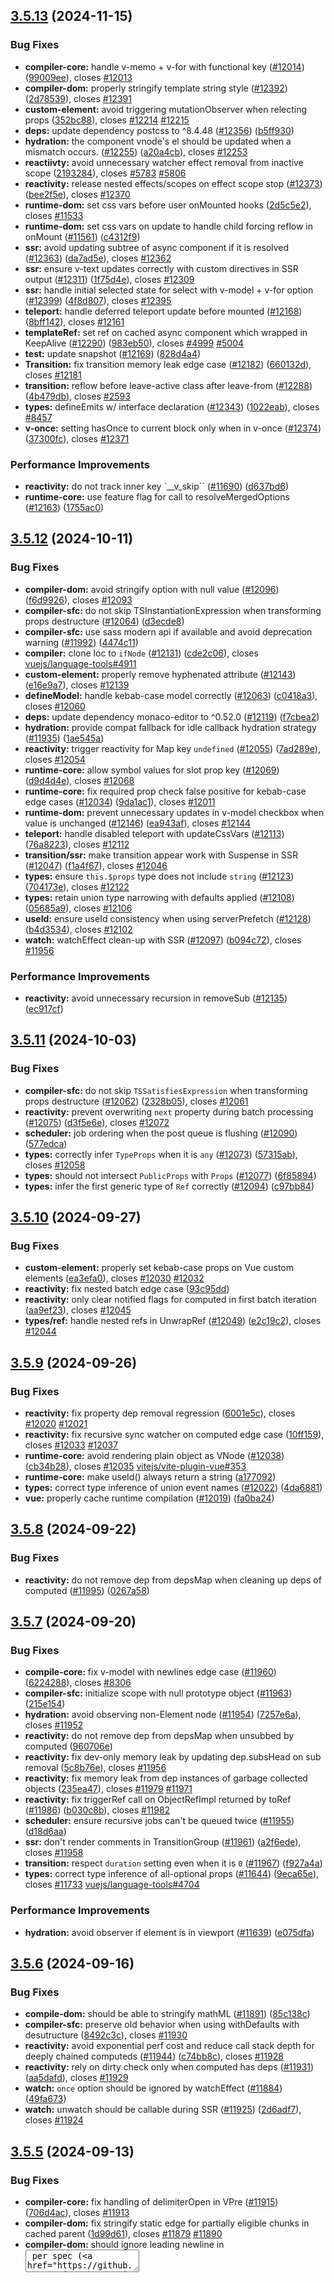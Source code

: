## [3.5.13](https://github.com/vuejs/core/compare/v3.5.12...v3.5.13) (2024-11-15)


### Bug Fixes

* **compiler-core:** handle v-memo + v-for with functional key ([#12014](https://github.com/vuejs/core/issues/12014)) ([99009ee](https://github.com/vuejs/core/commit/99009eee0efc238392daba93792d478525b21afa)), closes [#12013](https://github.com/vuejs/core/issues/12013)
* **compiler-dom:** properly stringify template string style ([#12392](https://github.com/vuejs/core/issues/12392)) ([2d78539](https://github.com/vuejs/core/commit/2d78539da35322aea5f821b3cf9b02d006abac72)), closes [#12391](https://github.com/vuejs/core/issues/12391)
* **custom-element:** avoid triggering mutationObserver when relecting props ([352bc88](https://github.com/vuejs/core/commit/352bc88c1bd2fda09c61ab17ea1a5967ffcd7bc0)), closes [#12214](https://github.com/vuejs/core/issues/12214) [#12215](https://github.com/vuejs/core/issues/12215)
* **deps:** update dependency postcss to ^8.4.48 ([#12356](https://github.com/vuejs/core/issues/12356)) ([b5ff930](https://github.com/vuejs/core/commit/b5ff930089985a58c3553977ef999cec2a6708a4))
* **hydration:** the component vnode's el should be updated when a mismatch occurs. ([#12255](https://github.com/vuejs/core/issues/12255)) ([a20a4cb](https://github.com/vuejs/core/commit/a20a4cb36a3e717d1f8f259d0d59f133f508ff0a)), closes [#12253](https://github.com/vuejs/core/issues/12253)
* **reactiivty:** avoid unnecessary watcher effect removal from inactive scope ([2193284](https://github.com/vuejs/core/commit/21932840eae72ffcd357a62ec596aaecc7ec224a)), closes [#5783](https://github.com/vuejs/core/issues/5783) [#5806](https://github.com/vuejs/core/issues/5806)
* **reactivity:** release nested effects/scopes on effect scope stop ([#12373](https://github.com/vuejs/core/issues/12373)) ([bee2f5e](https://github.com/vuejs/core/commit/bee2f5ee62dc0cd04123b737779550726374dd0a)), closes [#12370](https://github.com/vuejs/core/issues/12370)
* **runtime-dom:** set css vars before user onMounted hooks ([2d5c5e2](https://github.com/vuejs/core/commit/2d5c5e25e9b7a56e883674fb434135ac514429b5)), closes [#11533](https://github.com/vuejs/core/issues/11533)
* **runtime-dom:** set css vars on update to handle child forcing reflow in onMount ([#11561](https://github.com/vuejs/core/issues/11561)) ([c4312f9](https://github.com/vuejs/core/commit/c4312f9c715c131a09e552ba46e9beb4b36d55e6))
* **ssr:** avoid updating subtree of async component if it is resolved ([#12363](https://github.com/vuejs/core/issues/12363)) ([da7ad5e](https://github.com/vuejs/core/commit/da7ad5e3d24f3e108401188d909d27a4910da095)), closes [#12362](https://github.com/vuejs/core/issues/12362)
* **ssr:** ensure v-text updates correctly with custom directives in SSR output ([#12311](https://github.com/vuejs/core/issues/12311)) ([1f75d4e](https://github.com/vuejs/core/commit/1f75d4e6dfe18121ebe443cd3e8105d54f727893)), closes [#12309](https://github.com/vuejs/core/issues/12309)
* **ssr:** handle initial selected state for select with v-model + v-for option ([#12399](https://github.com/vuejs/core/issues/12399)) ([4f8d807](https://github.com/vuejs/core/commit/4f8d8078221ee52deed266677a227ad2a6d8dd22)), closes [#12395](https://github.com/vuejs/core/issues/12395)
* **teleport:** handle deferred teleport update before mounted ([#12168](https://github.com/vuejs/core/issues/12168)) ([8bff142](https://github.com/vuejs/core/commit/8bff142f99b646e9dd15897ec75368fbf34f1534)), closes [#12161](https://github.com/vuejs/core/issues/12161)
* **templateRef:** set ref on cached async component which wrapped in KeepAlive ([#12290](https://github.com/vuejs/core/issues/12290)) ([983eb50](https://github.com/vuejs/core/commit/983eb50a17eac76f1bba4394ad0316c62b72191d)), closes [#4999](https://github.com/vuejs/core/issues/4999) [#5004](https://github.com/vuejs/core/issues/5004)
* **test:** update snapshot ([#12169](https://github.com/vuejs/core/issues/12169)) ([828d4a4](https://github.com/vuejs/core/commit/828d4a443919fa2aa4e2e92fbd03a5f04b258eea))
* **Transition:** fix transition memory leak edge case ([#12182](https://github.com/vuejs/core/issues/12182)) ([660132d](https://github.com/vuejs/core/commit/660132df6c6a8c14bf75e593dc47d2fdada30322)), closes [#12181](https://github.com/vuejs/core/issues/12181)
* **transition:** reflow before leave-active class after leave-from ([#12288](https://github.com/vuejs/core/issues/12288)) ([4b479db](https://github.com/vuejs/core/commit/4b479db61d233b054561402ae94ef08550073ea1)), closes [#2593](https://github.com/vuejs/core/issues/2593)
* **types:** defineEmits w/ interface declaration ([#12343](https://github.com/vuejs/core/issues/12343)) ([1022eab](https://github.com/vuejs/core/commit/1022eabaa1aaf8436876f5ec5573cb1e4b3959a6)), closes [#8457](https://github.com/vuejs/core/issues/8457)
* **v-once:** setting hasOnce to current block only when in v-once ([#12374](https://github.com/vuejs/core/issues/12374)) ([37300fc](https://github.com/vuejs/core/commit/37300fc26190a7299efddbf98800ffd96d5cad96)), closes [#12371](https://github.com/vuejs/core/issues/12371)


### Performance Improvements

* **reactivity:** do not track inner key `__v_skip`` ([#11690](https://github.com/vuejs/core/issues/11690)) ([d637bd6](https://github.com/vuejs/core/commit/d637bd6c0164c2883e6eabd3c2f1f8c258dedfb1))
* **runtime-core:** use feature flag for call to resolveMergedOptions ([#12163](https://github.com/vuejs/core/issues/12163)) ([1755ac0](https://github.com/vuejs/core/commit/1755ac0a108ba3486bd8397e56d3bdcd69196594))



## [3.5.12](https://github.com/vuejs/core/compare/v3.5.11...v3.5.12) (2024-10-11)


### Bug Fixes

* **compiler-dom:** avoid stringify option with null value ([#12096](https://github.com/vuejs/core/issues/12096)) ([f6d9926](https://github.com/vuejs/core/commit/f6d99262364b7444ebab8742158599e8cdd79eaa)), closes [#12093](https://github.com/vuejs/core/issues/12093)
* **compiler-sfc:**  do not skip TSInstantiationExpression when transforming props destructure ([#12064](https://github.com/vuejs/core/issues/12064)) ([d3ecde8](https://github.com/vuejs/core/commit/d3ecde8a696ff62c8d0ab067fd1d7ee0565b63c5))
* **compiler-sfc:** use sass modern api if available and avoid deprecation warning ([#11992](https://github.com/vuejs/core/issues/11992)) ([4474c11](https://github.com/vuejs/core/commit/4474c113d1fb1c26298dd6794275d5b5c7cc4d93))
* **compiler:** clone loc to `ifNode` ([#12131](https://github.com/vuejs/core/issues/12131)) ([cde2c06](https://github.com/vuejs/core/commit/cde2c0671b00d4f6111fcbd7aa76e45872f20b0c)), closes [vuejs/language-tools#4911](https://github.com/vuejs/language-tools/issues/4911)
* **custom-element:** properly remove hyphenated attribute ([#12143](https://github.com/vuejs/core/issues/12143)) ([e16e9a7](https://github.com/vuejs/core/commit/e16e9a7341e7cfb3c443da4e5e5b06e8158712c3)), closes [#12139](https://github.com/vuejs/core/issues/12139)
* **defineModel:** handle kebab-case model correctly ([#12063](https://github.com/vuejs/core/issues/12063)) ([c0418a3](https://github.com/vuejs/core/commit/c0418a3b8fa96a0b108ab71b7aab5d3388f90557)), closes [#12060](https://github.com/vuejs/core/issues/12060)
* **deps:** update dependency monaco-editor to ^0.52.0 ([#12119](https://github.com/vuejs/core/issues/12119)) ([f7cbea2](https://github.com/vuejs/core/commit/f7cbea2111c7770a180b640f36f6a5d4d6abc698))
* **hydration:** provide compat fallback for idle callback hydration strategy ([#11935](https://github.com/vuejs/core/issues/11935)) ([1ae545a](https://github.com/vuejs/core/commit/1ae545a3786abef983be1c969726489685569c92))
* **reactivity:** trigger reactivity for Map key `undefined` ([#12055](https://github.com/vuejs/core/issues/12055)) ([7ad289e](https://github.com/vuejs/core/commit/7ad289e1e7fea654524008ff91e43a8b8a55ef22)), closes [#12054](https://github.com/vuejs/core/issues/12054)
* **runtime-core:** allow symbol values for slot prop key ([#12069](https://github.com/vuejs/core/issues/12069)) ([d9d4d4e](https://github.com/vuejs/core/commit/d9d4d4e158cd51a9ddda249f29de8467f60b2792)), closes [#12068](https://github.com/vuejs/core/issues/12068)
* **runtime-core:** fix required prop check false positive for kebab-case edge cases  ([#12034](https://github.com/vuejs/core/issues/12034)) ([9da1ac1](https://github.com/vuejs/core/commit/9da1ac156552ac449754e1373aac7e349841becb)), closes [#12011](https://github.com/vuejs/core/issues/12011)
* **runtime-dom:** prevent unnecessary updates in v-model checkbox when value is unchanged ([#12146](https://github.com/vuejs/core/issues/12146)) ([ea943af](https://github.com/vuejs/core/commit/ea943afe404c4ca4b729906c5e8daf7aa2ccde9b)), closes [#12144](https://github.com/vuejs/core/issues/12144)
* **teleport:** handle disabled teleport with updateCssVars ([#12113](https://github.com/vuejs/core/issues/12113)) ([76a8223](https://github.com/vuejs/core/commit/76a8223199c148b79a5c0ea19e235164809760cd)), closes [#12112](https://github.com/vuejs/core/issues/12112)
* **transition/ssr:** make transition appear work with Suspense in SSR ([#12047](https://github.com/vuejs/core/issues/12047)) ([f1a4f67](https://github.com/vuejs/core/commit/f1a4f67aedfe83e440c54222213f070774faa421)), closes [#12046](https://github.com/vuejs/core/issues/12046)
* **types:** ensure `this.$props` type does not include `string` ([#12123](https://github.com/vuejs/core/issues/12123)) ([704173e](https://github.com/vuejs/core/commit/704173e24276706de672cca6c9507e4dd9651197)), closes [#12122](https://github.com/vuejs/core/issues/12122)
* **types:** retain union type narrowing with defaults applied ([#12108](https://github.com/vuejs/core/issues/12108)) ([05685a9](https://github.com/vuejs/core/commit/05685a9d7c42d4cd37169b867833776b91154fed)), closes [#12106](https://github.com/vuejs/core/issues/12106)
* **useId:** ensure useId consistency when using serverPrefetch ([#12128](https://github.com/vuejs/core/issues/12128)) ([b4d3534](https://github.com/vuejs/core/commit/b4d35349d8bc39aa15bd3f1094d230e5928b177c)), closes [#12102](https://github.com/vuejs/core/issues/12102)
* **watch:** watchEffect clean-up with SSR ([#12097](https://github.com/vuejs/core/issues/12097)) ([b094c72](https://github.com/vuejs/core/commit/b094c72b3d40c52c7124f145a9db028509a11202)), closes [#11956](https://github.com/vuejs/core/issues/11956)


### Performance Improvements

* **reactivity:** avoid unnecessary recursion in removeSub ([#12135](https://github.com/vuejs/core/issues/12135)) ([ec917cf](https://github.com/vuejs/core/commit/ec917cfdb9d0169cd0835d3a0e28244242657dc9))



## [3.5.11](https://github.com/vuejs/core/compare/v3.5.10...v3.5.11) (2024-10-03)


### Bug Fixes

* **compiler-sfc:** do not skip `TSSatisfiesExpression` when transforming props destructure ([#12062](https://github.com/vuejs/core/issues/12062)) ([2328b05](https://github.com/vuejs/core/commit/2328b051f4efa1f1394b7d4e73b7c3f76e430e7c)), closes [#12061](https://github.com/vuejs/core/issues/12061)
* **reactivity:** prevent overwriting `next` property during batch processing ([#12075](https://github.com/vuejs/core/issues/12075)) ([d3f5e6e](https://github.com/vuejs/core/commit/d3f5e6e5319b4ffaa55ca9a2ea3d95d78e76fa58)), closes [#12072](https://github.com/vuejs/core/issues/12072)
* **scheduler:** job ordering when the post queue is flushing ([#12090](https://github.com/vuejs/core/issues/12090)) ([577edca](https://github.com/vuejs/core/commit/577edca8e7795436efd710d1c289ea8ea2642b0e))
* **types:** correctly infer `TypeProps` when it is `any` ([#12073](https://github.com/vuejs/core/issues/12073)) ([57315ab](https://github.com/vuejs/core/commit/57315ab9688c9741a271d1075bbd28cbe5f71e2f)), closes [#12058](https://github.com/vuejs/core/issues/12058)
* **types:** should not intersect `PublicProps` with `Props` ([#12077](https://github.com/vuejs/core/issues/12077)) ([6f85894](https://github.com/vuejs/core/commit/6f8589437635706f825ccec51800effba1d2bf5f))
* **types:** infer the first generic type of `Ref` correctly ([#12094](https://github.com/vuejs/core/issues/12094)) ([c97bb84](https://github.com/vuejs/core/commit/c97bb84d0b0a16b012f886b6498e924415ed63e5))



## [3.5.10](https://github.com/vuejs/core/compare/v3.5.9...v3.5.10) (2024-09-27)


### Bug Fixes

* **custom-element:** properly set kebab-case props on Vue custom elements ([ea3efa0](https://github.com/vuejs/core/commit/ea3efa09e008918c1d9ba7226833a8b1a7a57244)), closes [#12030](https://github.com/vuejs/core/issues/12030) [#12032](https://github.com/vuejs/core/issues/12032)
* **reactivity:** fix nested batch edge case ([93c95dd](https://github.com/vuejs/core/commit/93c95dd4cd416503f43a98a1455f62658d22b0b2))
* **reactivity:** only clear notified flags for computed in first batch iteration ([aa9ef23](https://github.com/vuejs/core/commit/aa9ef2386a0cd39a174e5a887ec2b1a3525034fc)), closes [#12045](https://github.com/vuejs/core/issues/12045)
* **types/ref:** handle nested refs in UnwrapRef ([#12049](https://github.com/vuejs/core/issues/12049)) ([e2c19c2](https://github.com/vuejs/core/commit/e2c19c20cfee9788519a80c0e53e216b78505994)), closes [#12044](https://github.com/vuejs/core/issues/12044)



## [3.5.9](https://github.com/vuejs/core/compare/v3.5.8...v3.5.9) (2024-09-26)


### Bug Fixes

* **reactivity:** fix property dep removal regression ([6001e5c](https://github.com/vuejs/core/commit/6001e5c81a05c894586f9287fbd991677bdd0455)), closes [#12020](https://github.com/vuejs/core/issues/12020) [#12021](https://github.com/vuejs/core/issues/12021)
* **reactivity:** fix recursive sync watcher on computed edge case ([10ff159](https://github.com/vuejs/core/commit/10ff15924053d9bd95ad706f78ce09e288213fcf)), closes [#12033](https://github.com/vuejs/core/issues/12033) [#12037](https://github.com/vuejs/core/issues/12037)
* **runtime-core:** avoid rendering plain object as VNode ([#12038](https://github.com/vuejs/core/issues/12038)) ([cb34b28](https://github.com/vuejs/core/commit/cb34b28a4a9bf868be4785b001c526163eda342e)), closes [#12035](https://github.com/vuejs/core/issues/12035) [vitejs/vite-plugin-vue#353](https://github.com/vitejs/vite-plugin-vue/issues/353)
* **runtime-core:** make useId() always return a string ([a177092](https://github.com/vuejs/core/commit/a177092754642af2f98c33a4feffe8f198c3c950))
* **types:** correct type inference of union event names ([#12022](https://github.com/vuejs/core/issues/12022)) ([4da6881](https://github.com/vuejs/core/commit/4da688141d9e7c15b622c289deaa81b11845b2c7))
* **vue:** properly cache runtime compilation ([#12019](https://github.com/vuejs/core/issues/12019)) ([fa0ba24](https://github.com/vuejs/core/commit/fa0ba24b3ace02d7ecab65e57c2bea89a2550dcb))



## [3.5.8](https://github.com/vuejs/core/compare/v3.5.7...v3.5.8) (2024-09-22)


### Bug Fixes

* **reactivity:** do not remove dep from depsMap when cleaning up deps of computed ([#11995](https://github.com/vuejs/core/issues/11995)) ([0267a58](https://github.com/vuejs/core/commit/0267a588017eee4951ac2a877fe1ccae84cad905))



## [3.5.7](https://github.com/vuejs/core/compare/v3.5.6...v3.5.7) (2024-09-20)


### Bug Fixes

* **compile-core:** fix v-model with newlines edge case ([#11960](https://github.com/vuejs/core/issues/11960)) ([6224288](https://github.com/vuejs/core/commit/62242886d705ece88dbcad45bb78072ecccad0ca)), closes [#8306](https://github.com/vuejs/core/issues/8306)
* **compiler-sfc:** initialize scope with null prototype object ([#11963](https://github.com/vuejs/core/issues/11963)) ([215e154](https://github.com/vuejs/core/commit/215e15407294bf667261360218f975b88c99c2e5))
* **hydration:** avoid observing non-Element node ([#11954](https://github.com/vuejs/core/issues/11954)) ([7257e6a](https://github.com/vuejs/core/commit/7257e6a34200409b3fc347d3bb807e11e2785974)), closes [#11952](https://github.com/vuejs/core/issues/11952)
* **reactivity:** do not remove dep from depsMap when unsubbed by computed ([960706e](https://github.com/vuejs/core/commit/960706eebf73f08ebc9d5dd853a05def05e2c153))
* **reactivity:** fix dev-only memory leak by updating dep.subsHead on sub removal ([5c8b76e](https://github.com/vuejs/core/commit/5c8b76ed6cfbbcee4cbaac0b72beab7291044e4f)), closes [#11956](https://github.com/vuejs/core/issues/11956)
* **reactivity:** fix memory leak from dep instances of garbage collected objects ([235ea47](https://github.com/vuejs/core/commit/235ea4772ed2972914cf142da8b7ac1fb04f7585)), closes [#11979](https://github.com/vuejs/core/issues/11979) [#11971](https://github.com/vuejs/core/issues/11971)
* **reactivity:** fix triggerRef call on ObjectRefImpl returned by toRef ([#11986](https://github.com/vuejs/core/issues/11986)) ([b030c8b](https://github.com/vuejs/core/commit/b030c8bc7327877efb98aa3d9a58eb287a6ff07a)), closes [#11982](https://github.com/vuejs/core/issues/11982)
* **scheduler:** ensure recursive jobs can't be queued twice ([#11955](https://github.com/vuejs/core/issues/11955)) ([d18d6aa](https://github.com/vuejs/core/commit/d18d6aa1b20dc57a8103c51ec4d61e8e53ed936d))
* **ssr:** don't render comments in TransitionGroup ([#11961](https://github.com/vuejs/core/issues/11961)) ([a2f6ede](https://github.com/vuejs/core/commit/a2f6edeb02faedbb673c4bc5c6a59d9a79a37d07)), closes [#11958](https://github.com/vuejs/core/issues/11958)
* **transition:** respect `duration` setting even when it is `0` ([#11967](https://github.com/vuejs/core/issues/11967)) ([f927a4a](https://github.com/vuejs/core/commit/f927a4ae6f7c453f70ba89498ee0c737dc9866fd))
* **types:** correct type inference of all-optional props ([#11644](https://github.com/vuejs/core/issues/11644)) ([9eca65e](https://github.com/vuejs/core/commit/9eca65ee9871d1ac878755afa9a3eb1b02030350)), closes [#11733](https://github.com/vuejs/core/issues/11733) [vuejs/language-tools#4704](https://github.com/vuejs/language-tools/issues/4704)


### Performance Improvements

* **hydration:** avoid observer if element is in viewport ([#11639](https://github.com/vuejs/core/issues/11639)) ([e075dfa](https://github.com/vuejs/core/commit/e075dfad5c7649c6045e3711687ec888e7aa1a39))



## [3.5.6](https://github.com/vuejs/core/compare/v3.5.5...v3.5.6) (2024-09-16)


### Bug Fixes

* **compile-dom:** should be able to stringify mathML ([#11891](https://github.com/vuejs/core/issues/11891)) ([85c138c](https://github.com/vuejs/core/commit/85c138ced108268f7656b568dfd3036a1e0aae34))
* **compiler-sfc:** preserve old behavior when using withDefaults with desutructure ([8492c3c](https://github.com/vuejs/core/commit/8492c3c49a922363d6c77ef192c133a8fbce6514)), closes [#11930](https://github.com/vuejs/core/issues/11930)
* **reactivity:** avoid exponential perf cost and reduce call stack depth for deeply chained computeds ([#11944](https://github.com/vuejs/core/issues/11944)) ([c74bb8c](https://github.com/vuejs/core/commit/c74bb8c2dd9e82aaabb0a2a2b368e900929b513b)), closes [#11928](https://github.com/vuejs/core/issues/11928)
* **reactivity:** rely on dirty check only when computed has deps ([#11931](https://github.com/vuejs/core/issues/11931)) ([aa5dafd](https://github.com/vuejs/core/commit/aa5dafd2b55d42d6a29316a3bc91aea85c676a0b)), closes [#11929](https://github.com/vuejs/core/issues/11929)
* **watch:** `once` option should be ignored by watchEffect ([#11884](https://github.com/vuejs/core/issues/11884)) ([49fa673](https://github.com/vuejs/core/commit/49fa673493d93b77ddba2165ab6545bae84fd1ae))
* **watch:** unwatch should be callable during SSR ([#11925](https://github.com/vuejs/core/issues/11925)) ([2d6adf7](https://github.com/vuejs/core/commit/2d6adf78a047eed091db277ffbd9df0822fb0bdd)), closes [#11924](https://github.com/vuejs/core/issues/11924)



## [3.5.5](https://github.com/vuejs/core/compare/v3.5.4...v3.5.5) (2024-09-13)


### Bug Fixes

* **compiler-core:** fix handling of delimiterOpen in VPre ([#11915](https://github.com/vuejs/core/issues/11915)) ([706d4ac](https://github.com/vuejs/core/commit/706d4ac1d0210b2d9134b3228280187fe02fc971)), closes [#11913](https://github.com/vuejs/core/issues/11913)
* **compiler-dom:** fix stringify static edge for partially eligible chunks in cached parent ([1d99d61](https://github.com/vuejs/core/commit/1d99d61c1bd77f9ea6743f6214a82add8346a121)), closes [#11879](https://github.com/vuejs/core/issues/11879) [#11890](https://github.com/vuejs/core/issues/11890)
* **compiler-dom:** should ignore leading newline in <textarea> per spec ([3c4bf76](https://github.com/vuejs/core/commit/3c4bf7627649ec1e3220f8c4e4163c20d2afb367))
* **compiler-sfc:** nested css supports atrule and comment ([#11899](https://github.com/vuejs/core/issues/11899)) ([0e7bc71](https://github.com/vuejs/core/commit/0e7bc717e6640644f062957ec5031506f0dab215)), closes [#11896](https://github.com/vuejs/core/issues/11896)
* **custom-element:** handle nested customElement mount w/ shadowRoot false ([#11861](https://github.com/vuejs/core/issues/11861)) ([f2d8019](https://github.com/vuejs/core/commit/f2d801918841e7673ff3f048d0d895592a2f7e23)), closes [#11851](https://github.com/vuejs/core/issues/11851) [#11871](https://github.com/vuejs/core/issues/11871)
* **hmr:** reload async child wrapped in Suspense + KeepAlive ([#11907](https://github.com/vuejs/core/issues/11907)) ([10a2c60](https://github.com/vuejs/core/commit/10a2c6053bd30d160d0214bb3566f540187e6874)), closes [#11868](https://github.com/vuejs/core/issues/11868)
* **hydration:** fix mismatch of leading newline in `<textarea>` and `<pre>` ([a5f3c2e](https://github.com/vuejs/core/commit/a5f3c2eb4d2e7fae93ff93ce865b269f01cc825e)), closes [#11873](https://github.com/vuejs/core/issues/11873) [#11874](https://github.com/vuejs/core/issues/11874)
* **reactivity:** properly clean up deps, fix memory leak ([8ea5d6d](https://github.com/vuejs/core/commit/8ea5d6d6981ab7febda0be43c3c92b18869c3a2a)), closes [#11901](https://github.com/vuejs/core/issues/11901)
* **runtime-core:** properly update async component nested in KeepAlive ([#11917](https://github.com/vuejs/core/issues/11917)) ([7fe6c79](https://github.com/vuejs/core/commit/7fe6c795a1fc7ddcea5ad91a56141561192373ac)), closes [#11916](https://github.com/vuejs/core/issues/11916)
* **TransitionGroup:** not warn unkeyed text children with whitespece preserve ([#11888](https://github.com/vuejs/core/issues/11888)) ([7571f20](https://github.com/vuejs/core/commit/7571f20bc3d1854377a146f41d211e05bb68cd47)), closes [#11885](https://github.com/vuejs/core/issues/11885)



## [3.5.4](https://github.com/vuejs/core/compare/v3.5.3...v3.5.4) (2024-09-10)


### Bug Fixes

* **compiler-sfc:** correct scoped injection for nesting selector ([#11854](https://github.com/vuejs/core/issues/11854)) ([b1de75e](https://github.com/vuejs/core/commit/b1de75ed04626b6423085dfde91fb0cb481a25e8)), closes [#10567](https://github.com/vuejs/core/issues/10567)
* **reactivity:** fix markRaw error on already marked object ([#11864](https://github.com/vuejs/core/issues/11864)) ([67d6596](https://github.com/vuejs/core/commit/67d6596d40b1807b9cd8eb0d9282932ea77be3c0)), closes [#11862](https://github.com/vuejs/core/issues/11862)
* Revert "fix: Revert "fix(reactivity): self-referencing computed should refresh"" ([e596378](https://github.com/vuejs/core/commit/e596378e0be728dad7d60938449f3fa557ca2ec9))
* **runtime-core:** handle shallow reactive arrays in renderList correctly ([#11870](https://github.com/vuejs/core/issues/11870)) ([ced59ab](https://github.com/vuejs/core/commit/ced59ab8f2f2e89c13119bab3a0c25a1a1f1c3d6)), closes [#11869](https://github.com/vuejs/core/issues/11869)
* **types:** correctly infer `TypeEmits` with both tuple and function syntax ([#11840](https://github.com/vuejs/core/issues/11840)) ([dad6738](https://github.com/vuejs/core/commit/dad673809929c084dcb8e42640eb7daa675d4ea4)), closes [#11836](https://github.com/vuejs/core/issues/11836)


### Performance Improvements

* **reactivity:** trigger deps directly instead of storing in an array first ([#11695](https://github.com/vuejs/core/issues/11695)) ([f80d447](https://github.com/vuejs/core/commit/f80d447c17662556e9e3f99f6d199967f4c8cf3d))



## [3.5.3](https://github.com/vuejs/core/compare/v3.5.2...v3.5.3) (2024-09-06)


### Bug Fixes

* **hydration:** check __asyncHydrate presence for vue3-lazy-hydration compat ([#11825](https://github.com/vuejs/core/issues/11825)) ([8e6c337](https://github.com/vuejs/core/commit/8e6c3378676be05cea7f53664442acdfb86784f9)), closes [#11793](https://github.com/vuejs/core/issues/11793)
* Revert "fix(reactivity): self-referencing computed should refresh" ([35c760f](https://github.com/vuejs/core/commit/35c760f82f749f7c6e3f9bfead8221ce498e892f))
* **ssr:** respect app.config.warnHandler during ssr ([bf3d9a2](https://github.com/vuejs/core/commit/bf3d9a2af41659a743706306fc798b3d215df5af)), closes [#11830](https://github.com/vuejs/core/issues/11830)
* **Transition:** handle KeepAlive child unmount in Transition out-in mode ([#11833](https://github.com/vuejs/core/issues/11833)) ([6b7901d](https://github.com/vuejs/core/commit/6b7901d28ed3a6a9242c666cc1b8e3c0b0b0fe62)), closes [#11775](https://github.com/vuejs/core/issues/11775)
* **useId:** make generated IDs selector compatible ([babfb4c](https://github.com/vuejs/core/commit/babfb4cbcbf98601d76c1d7653eae8d250ce2710)), closes [#11828](https://github.com/vuejs/core/issues/11828)



## [3.5.2](https://github.com/vuejs/core/compare/v3.5.1...v3.5.2) (2024-09-05)


### Bug Fixes

* **reactivity:** make toRaw work on proxies created by proxyRef ([46c3ab1](https://github.com/vuejs/core/commit/46c3ab1d714024894fa1d33e495d5d35c7817d4d))
* **reactivity:** pass oldValue to computed getter ([#11813](https://github.com/vuejs/core/issues/11813)) ([98864a7](https://github.com/vuejs/core/commit/98864a7ef5c8080c407166c8221488a4eacbbc81)), closes [#11812](https://github.com/vuejs/core/issues/11812)
* **reactivity:** prevent endless recursion in computed getters ([#11797](https://github.com/vuejs/core/issues/11797)) ([716275d](https://github.com/vuejs/core/commit/716275d1b1d2383d8ef0306fcd94558d4d9170f2))
* **reactivity:** self-referencing computed should refresh ([e84c4a6](https://github.com/vuejs/core/commit/e84c4a608e9dc96fb2a4a29d538bcc64f26103a2)), closes [/github.com/vuejs/core/pull/11797#issuecomment-2330738633](https://github.com//github.com/vuejs/core/pull/11797/issues/issuecomment-2330738633)
* **scheduler:** prevent duplicate jobs being queued ([#11826](https://github.com/vuejs/core/issues/11826)) ([df56cc5](https://github.com/vuejs/core/commit/df56cc528793b1d6131a1e64095dd5cb95c56bee)), closes [#11712](https://github.com/vuejs/core/issues/11712) [#11807](https://github.com/vuejs/core/issues/11807)
* **suspense:** avoid updating anchor if activeBranch has not been rendered to the actual container ([#11818](https://github.com/vuejs/core/issues/11818)) ([3c0d531](https://github.com/vuejs/core/commit/3c0d531fa7fe762bfe46fbe63f318adc95221795)), closes [#11806](https://github.com/vuejs/core/issues/11806)
* **Transition:** handle KeepAlive child unmount in Transition out-in mode ([#11778](https://github.com/vuejs/core/issues/11778)) ([3116553](https://github.com/vuejs/core/commit/311655352931863dfcf520b8cf29cebc5b7e1e00)), closes [#11775](https://github.com/vuejs/core/issues/11775)
* **types:** add HTMLDialogElement missing close event ([#11811](https://github.com/vuejs/core/issues/11811)) ([3634f7a](https://github.com/vuejs/core/commit/3634f7a4c1649ad2e7e969eb4512512868c61d01))
* **types:** added name attribute support to details tag ([#11823](https://github.com/vuejs/core/issues/11823)) ([c74176e](https://github.com/vuejs/core/commit/c74176ec7b4d1d34159ce21d600c04b157ac5549)), closes [#11821](https://github.com/vuejs/core/issues/11821)
* **types:** fix defineComponent props inference when setup() has explicit annotation ([fca20a3](https://github.com/vuejs/core/commit/fca20a39aa4a6f98c8f972bd435ebb7dc535648a)), closes [#11803](https://github.com/vuejs/core/issues/11803)
* **useTemplateRef:** properly fix readonly warning in dev and ensure prod behavior consistency ([9b7797d](https://github.com/vuejs/core/commit/9b7797d0d1fc773e979e042673d5b9b3151c40fc)), closes [#11808](https://github.com/vuejs/core/issues/11808) [#11816](https://github.com/vuejs/core/issues/11816) [#11810](https://github.com/vuejs/core/issues/11810)


### Features

* **compiler-core:** parse modifiers as expression to provide location data ([#11819](https://github.com/vuejs/core/issues/11819)) ([3f13203](https://github.com/vuejs/core/commit/3f13203564164eeb2945bdc0b9ef755c37477d75))



## [3.5.1](https://github.com/vuejs/core/compare/v3.5.0...v3.5.1) (2024-09-04)


### Bug Fixes

* **build:** improve built-in components treeshakability ([4eee630](https://github.com/vuejs/core/commit/4eee630b3122a10d0baf9b91358cfffa92d6fd81))
* **reactivity:** handle non-array arguments in reactive `concat` method ([#11794](https://github.com/vuejs/core/issues/11794)) ([475977a](https://github.com/vuejs/core/commit/475977a6f76b77392610e0a3ec2b0e076d1e1d59)), closes [#11792](https://github.com/vuejs/core/issues/11792)
* **Transition:** avoid applying transition hooks on comment vnode ([#11788](https://github.com/vuejs/core/issues/11788)) ([51912f8](https://github.com/vuejs/core/commit/51912f8a02e35f172f6d30ed7a2f3a92c1407cf9)), closes [#11782](https://github.com/vuejs/core/issues/11782)
* **types:** avoid using intersection type in `Readonly<...>` to fix JSDoc emit ([#11799](https://github.com/vuejs/core/issues/11799)) ([7518bc1](https://github.com/vuejs/core/commit/7518bc19dc73ba46dcf1eef6e23f9e6e75552675))
* **useTemplateRef:** fix readonly warning when useTemplateRef has same variable name as template ref ([bc63df0](https://github.com/vuejs/core/commit/bc63df01992fdbf0b6749ad234153725697ed896)), closes [#11795](https://github.com/vuejs/core/issues/11795) [#11802](https://github.com/vuejs/core/issues/11802) [#11804](https://github.com/vuejs/core/issues/11804)



# [3.5.0](https://github.com/vuejs/core/compare/v3.5.0-rc.1...v3.5.0) (2024-09-03)

## Aggregated Features List for 3.5 (alpha to stable)

### Reactivity

- **reactivity**: Refactor reactivity system to use version counting and doubly-linked list tracking ([#10397](https://github.com/vuejs/core/pull/10397)) ([05eb4e0](https://github.com/vuejs/core/commit/05eb4e0fefd585125dd60b7f8fe9c36928d921aa))
- **reactivity**: Optimize array tracking ([#9511](https://github.com/vuejs/core/pull/9511)) ([70196a4](https://github.com/vuejs/core/commit/70196a40cc078f50fcc1110c38c06fbcc70b205e))
- **compiler-sfc:** enable reactive props destructure by default ([d2dac0e](https://github.com/vuejs/core/commit/d2dac0e359c47d1ed0aa77eda488e76fd6466d2d))
- **reactivity:** `onEffectCleanup` API ([2cc5615](https://github.com/vuejs/core/commit/2cc5615590de77126e8df46136de0240dbde5004)), closes [#10173](https://github.com/vuejs/core/issues/10173)
- **reactivity:** add `failSilently` argument for `onScopeDispose` ([9a936aa](https://github.com/vuejs/core/commit/9a936aaec489c79433a32791ecf5ddb1739a62bd))
- **reactivity/watch:** base `watch`, `getCurrentWatcher`, and `onWatcherCleanup` ([#9927](https://github.com/vuejs/core/issues/9927)) ([205e5b5](https://github.com/vuejs/core/commit/205e5b5e277243c3af2c937d9bd46cf671296b72))
- **reactivity/watch:** add pause/resume for ReactiveEffect, EffectScope, and WatchHandle ([#9651](https://github.com/vuejs/core/issues/9651)) ([267093c](https://github.com/vuejs/core/commit/267093c31490050bfcf3ff2b30a2aefee2dad582))
- **watch:** support passing number to `deep` option to control the watch depth ([#9572](https://github.com/vuejs/core/issues/9572)) ([22f7d96](https://github.com/vuejs/core/commit/22f7d96757956ebe0baafe52256aa327908cc51c))
- **types:** export `MultiWatchSources` type ([#9563](https://github.com/vuejs/core/issues/9563)) ([998dca5](https://github.com/vuejs/core/commit/998dca59f140420280803233f41707580688562c))
- **types:** allow computed getter and setter types to be unrelated ([#11472](https://github.com/vuejs/core/issues/11472)) ([a01675e](https://github.com/vuejs/core/commit/a01675ef8f99b5acd6832c53051f4415b18609f2)), closes [#7271](https://github.com/vuejs/core/issues/7271)

### SSR

- **runtime-core:** `useId()` and `app.config.idPrefix` ([#11404](https://github.com/vuejs/core/issues/11404)) ([73ef156](https://github.com/vuejs/core/commit/73ef1561f6905d69f968c094d0180c61824f1247))
- **hydration:** lazy hydration strategies for async components ([#11458](https://github.com/vuejs/core/issues/11458)) ([d14a11c](https://github.com/vuejs/core/commit/d14a11c1cdcee88452f17ce97758743c863958f4))
- **hydration:** support suppressing hydration mismatch via data-allow-mismatch ([94fb2b8](https://github.com/vuejs/core/commit/94fb2b8106a66bcca1a3f922a246a29fdd1274b1))

### Custom Element

- **custom-element:** `useHost()` helper ([775103a](https://github.com/vuejs/core/commit/775103af37df69d34c79f12c4c1776c47d07f0a0))
- **custom-element:** `useShadowRoot()` helper ([5a1a89b](https://github.com/vuejs/core/commit/5a1a89bd6178cc2f84ba91da7d72aee4c6ec1282)), closes [#6113](https://github.com/vuejs/core/issues/6113) [#8195](https://github.com/vuejs/core/issues/8195)
- **custom-element:** expose `this.$host` in Options API ([1ef8f46](https://github.com/vuejs/core/commit/1ef8f46af0cfdec2fed66376772409e0aa25ad50))
- **custom-element:** inject child components styles to custom element shadow root ([#11517](https://github.com/vuejs/core/issues/11517)) ([56c76a8](https://github.com/vuejs/core/commit/56c76a8b05c45f782ed3a16ec77c6292b71a17f1)), closes [#4662](https://github.com/vuejs/core/issues/4662) [#7941](https://github.com/vuejs/core/issues/7941) [#7942](https://github.com/vuejs/core/issues/7942)
- **custom-element:** support configurable app instance in defineCustomElement ([6758c3c](https://github.com/vuejs/core/commit/6758c3cd0427f97394d95168c655dae3b7fa62cd)), closes [#4356](https://github.com/vuejs/core/issues/4356) [#4635](https://github.com/vuejs/core/issues/4635)
- **custom-element:** support css `:host` selector by applying css vars on host element ([#8830](https://github.com/vuejs/core/issues/8830)) ([03a9ea2](https://github.com/vuejs/core/commit/03a9ea2b88df0842a820e09f7445c4b9189e3fcb)), closes [#8826](https://github.com/vuejs/core/issues/8826)
- **custom-element:** support emit with options ([e181bff](https://github.com/vuejs/core/commit/e181bff6dc39d5cef92000c10291243c7d6e4d08)), closes [#7605](https://github.com/vuejs/core/issues/7605)
- **custom-element:** support expose on customElement ([#6256](https://github.com/vuejs/core/issues/6256)) ([af838c1](https://github.com/vuejs/core/commit/af838c1b5ec23552e52e64ffa7db0eb0246c3624)), closes [#5540](https://github.com/vuejs/core/issues/5540)
- **custom-element:** support `nonce` option for injected style tags ([bb4a02a](https://github.com/vuejs/core/commit/bb4a02a70c30e739a3c705b3d96d09258d7d7ded)), closes [#6530](https://github.com/vuejs/core/issues/6530)
- **custom-element:** support passing custom-element-specific options via 2nd argument of defineCustomElement ([60a88a2](https://github.com/vuejs/core/commit/60a88a2b129714186cf6ba66f30f31d733d0311e))
- **custom-element:** support `shadowRoot: false` in `defineCustomElement()` ([37d2ce5](https://github.com/vuejs/core/commit/37d2ce5d8e0fac4a00064f02b05f91f69b2d5d5e)), closes [#4314](https://github.com/vuejs/core/issues/4314) [#4404](https://github.com/vuejs/core/issues/4404)

### Teleport

- **teleport:** support deferred Teleport ([#11387](https://github.com/vuejs/core/issues/11387)) ([59a3e88](https://github.com/vuejs/core/commit/59a3e88903b10ac2278170a44d5a03f24fef23ef)), closes [#2015](https://github.com/vuejs/core/issues/2015) [#11386](https://github.com/vuejs/core/issues/11386)
- **teleport/transition:** support directly nesting Teleport inside Transition ([#6548](https://github.com/vuejs/core/issues/6548)) ([0e6e3c7](https://github.com/vuejs/core/commit/0e6e3c7eb0e5320b7c1818e025cb4a490fede9c0)), closes [#5836](https://github.com/vuejs/core/issues/5836)

### Misc

- **runtime-core:** `useTemplateRef()` ([3ba70e4](https://github.com/vuejs/core/commit/3ba70e49b5856c53611c314d4855d679a546a7df))
- **runtime-core:** add `app.onUnmount()` for registering cleanup functions ([#4619](https://github.com/vuejs/core/issues/4619)) ([582a3a3](https://github.com/vuejs/core/commit/582a3a382b1adda565bac576b913a88d9e8d7a9e)), closes [#4516](https://github.com/vuejs/core/issues/4516)
- **runtime-core:** add `app.config.throwUnhandledErrorInProduction` ([f476b7f](https://github.com/vuejs/core/commit/f476b7f030f2dd427ca655fcea36f4933a4b4da0)), closes [#7876](https://github.com/vuejs/core/issues/7876)
- **runtime-dom:** Trusted Types compatibility ([#10844](https://github.com/vuejs/core/issues/10844)) ([6d4eb94](https://github.com/vuejs/core/commit/6d4eb94853ed1b2b1675bdd7d5ba9c75cc6daed5))
- **compiler-core:** support `Symbol` global in template expressions ([#9069](https://github.com/vuejs/core/issues/9069)) ([a501a85](https://github.com/vuejs/core/commit/a501a85a7c910868e01a5c70a2abea4e9d9e87f3))
- **types:** export more emit related types ([#11017](https://github.com/vuejs/core/issues/11017)) ([189573d](https://github.com/vuejs/core/commit/189573dcee2a16bd3ed36ff5589d43f535e5e733))
* **types:** add loading prop to iframe ([#11767](https://github.com/vuejs/core/issues/11767)) ([d86fe0e](https://github.com/vuejs/core/commit/d86fe0ec002901dc359a0e85f3a421b4a8538d68))

### Internals

- **reactivity:** store value cache on CustomRefs impls ([#11539](https://github.com/vuejs/core/issues/11539)) ([e044b6e](https://github.com/vuejs/core/commit/e044b6e737efc9433d1d84590036b82280da6292))
- **types:** provide internal options for directly using user types in language tools ([#10801](https://github.com/vuejs/core/issues/10801)) ([75c8cf6](https://github.com/vuejs/core/commit/75c8cf63a1ef30ac84f91282d66ad3f57c6612e9))
- **types:** provide internal options for using refs type in language tools ([#11492](https://github.com/vuejs/core/issues/11492)) ([5ffd1a8](https://github.com/vuejs/core/commit/5ffd1a89455807d5069eb2c28eba0379641dca76))



## Bug Fixes

* **compiler-sfc:** fix import usage check for kebab-case same name shorthand binding ([0f7c0e5](https://github.com/vuejs/core/commit/0f7c0e5dc0eedada7a5194db87fd0a7dbd1d3354)), closes [#11745](https://github.com/vuejs/core/issues/11745) [#11754](https://github.com/vuejs/core/issues/11754)
* **cssVars:** correctly escape double quotes in SSR ([#11784](https://github.com/vuejs/core/issues/11784)) ([7b5b6e0](https://github.com/vuejs/core/commit/7b5b6e0275f35748dca6d7eb842f8ab2364c6b9a)), closes [#11779](https://github.com/vuejs/core/issues/11779)
* **deps:** update dependency postcss to ^8.4.44 ([#11774](https://github.com/vuejs/core/issues/11774)) ([cb843e0](https://github.com/vuejs/core/commit/cb843e0be31f9e563ccfc30eca0c06f2a224b505))
* **hydration:** escape css var name to avoid mismatch ([#11739](https://github.com/vuejs/core/issues/11739)) ([ca12e77](https://github.com/vuejs/core/commit/ca12e776bc53aaa31f2df6bb6edc6be1b2f10c37)), closes [#11735](https://github.com/vuejs/core/issues/11735)
* **hydration:** handle text nodes with 0 during hydration ([#11772](https://github.com/vuejs/core/issues/11772)) ([c756da2](https://github.com/vuejs/core/commit/c756da24b2d8635cf52b4c7d3abf5bf938852cc5)), closes [#11771](https://github.com/vuejs/core/issues/11771)
* **reactivity:** correctly handle method calls on user-extended arrays ([#11760](https://github.com/vuejs/core/issues/11760)) ([9817c80](https://github.com/vuejs/core/commit/9817c80187bec6a3344c74d65fac92262de0fcdd)), closes [#11759](https://github.com/vuejs/core/issues/11759)
* **runtime-dom:** avoid unnecessary prop patch for checkbox ([#11657](https://github.com/vuejs/core/issues/11657)) ([c3ce9fe](https://github.com/vuejs/core/commit/c3ce9fe3d8fc27d864ce7148cd36da882cfc21ab)), closes [#11647](https://github.com/vuejs/core/issues/11647)
* **runtime-dom:** prevent unnecessary DOM update from v-model ([#11656](https://github.com/vuejs/core/issues/11656)) ([b1be9bd](https://github.com/vuejs/core/commit/b1be9bd64f2c7c4286fecb25bad5d5edd49efce9)), closes [#11647](https://github.com/vuejs/core/issues/11647)
* **server-renderer:** Fix call to serverPrefetch in server renderer with an async setup ([#10893](https://github.com/vuejs/core/issues/10893)) ([6039e25](https://github.com/vuejs/core/commit/6039e25e04a8c1db5821955f011d57f1615807ab))
* **server-renderer:** render `className` during SSR ([#11722](https://github.com/vuejs/core/issues/11722)) ([52cdb0f](https://github.com/vuejs/core/commit/52cdb0f991dc154ae32a2900874d5dbc4e078565))
* **types/defineModel:** allow getter and setter types to be unrelated ([#11699](https://github.com/vuejs/core/issues/11699)) ([fe07f70](https://github.com/vuejs/core/commit/fe07f7073617df358c2f8cbc3de433359e873c96)), closes [#11697](https://github.com/vuejs/core/issues/11697)



# [3.5.0-rc.1](https://github.com/vuejs/core/compare/v3.5.0-beta.3...v3.5.0-rc.1) (2024-08-29)


### Bug Fixes

* **compiler-sfc:** skip circular tsconfig project reference ([#11680](https://github.com/vuejs/core/issues/11680)) ([9c4c2e5](https://github.com/vuejs/core/commit/9c4c2e51b045218d0c5ca64b4fb58b17d5d580cc)), closes [#11382](https://github.com/vuejs/core/issues/11382)
* **custom-element:** handle keys set on custom elements ([#11655](https://github.com/vuejs/core/issues/11655)) ([f1d1831](https://github.com/vuejs/core/commit/f1d1831f07fe52d5681a5ec9ec310572463abf26)), closes [#11641](https://github.com/vuejs/core/issues/11641)
* **deps:** update dependency monaco-editor to ^0.51.0 ([#11713](https://github.com/vuejs/core/issues/11713)) ([434f8a9](https://github.com/vuejs/core/commit/434f8a97c77f68aeae050e9e4e1f54f63bc4bd26))
* **keep-alive:**  reset keep alive flag when the component is removed from include ([#11718](https://github.com/vuejs/core/issues/11718)) ([29c321b](https://github.com/vuejs/core/commit/29c321bfd33f9197244dec3d027077e63b2cdf2f)), closes [#11717](https://github.com/vuejs/core/issues/11717)
* **reactivity:** avoid infinite recursion when mutating ref wrapped in reactive ([313e4bf](https://github.com/vuejs/core/commit/313e4bf55214ac1e334a99c329a3ba5daca4f156)), closes [#11696](https://github.com/vuejs/core/issues/11696)
* **reactivity:** ensure watcher with once: true are properly removed from effect scope  ([#11665](https://github.com/vuejs/core/issues/11665)) ([fbc0c42](https://github.com/vuejs/core/commit/fbc0c42bcf6dea5a6ae664223fa19d4375ca39f0))
* **runtime-dom:** setting innerHTML when patching props should go through trusted types ([d875de5](https://github.com/vuejs/core/commit/d875de54e9e03e0768fe550aa4c4886a4baf3bd7))
* **types:** GlobalDirective / GlobalComponents should not be records ([42e8df6](https://github.com/vuejs/core/commit/42e8df62030e7f2c287d9103f045e67b34a63e3b))



# [3.5.0-beta.3](https://github.com/vuejs/core/compare/v3.5.0-beta.2...v3.5.0-beta.3) (2024-08-20)


### Bug Fixes

* **reactivity:** extended methods respect reactive ([#11629](https://github.com/vuejs/core/issues/11629)) ([9de1d10](https://github.com/vuejs/core/commit/9de1d101f98bf6081f41038f6974826f190330a0)), closes [#11628](https://github.com/vuejs/core/issues/11628)
* **runtime-core:** correct type inference for PascalCase emits ([#11579](https://github.com/vuejs/core/issues/11579)) ([d7d0371](https://github.com/vuejs/core/commit/d7d0371e74707ee601020f67de88e091cdae2673)), closes [vuejs/language-tools#4269](https://github.com/vuejs/language-tools/issues/4269)
* **runtime-core:** ensure suspense content inherit scopeId ([#10652](https://github.com/vuejs/core/issues/10652)) ([ac2a410](https://github.com/vuejs/core/commit/ac2a410e46392db63ca4ed2db3c0fa71ebe1e855)), closes [#5148](https://github.com/vuejs/core/issues/5148)
* **runtime-core:** pre jobs without an id should run first ([#7746](https://github.com/vuejs/core/issues/7746)) ([b332f80](https://github.com/vuejs/core/commit/b332f80f0edb018229a23b43b93bb402b6368a3c))
* **ssr:** apply ssr props to the the fallback vnode-based branch in ssr ([#7247](https://github.com/vuejs/core/issues/7247)) ([98b83e8](https://github.com/vuejs/core/commit/98b83e86d16c635547a1e735e5fb675aea2f0f1b)), closes [#6123](https://github.com/vuejs/core/issues/6123)
* **types/custom-element:** `defineCustomElement` with required props ([#11578](https://github.com/vuejs/core/issues/11578)) ([5e0f6d5](https://github.com/vuejs/core/commit/5e0f6d5f8fe7c4eb8f247357c3e2e281726f36db))
* **types:** strip non-prop default values from return type of withDefaults ([#9998](https://github.com/vuejs/core/issues/9998)) ([44973bb](https://github.com/vuejs/core/commit/44973bb3e790db7d8aa7af4eda21c80cac73a8de)), closes [#9899](https://github.com/vuejs/core/issues/9899)
* **watch:** handle errors in computed used as watch source ([#11626](https://github.com/vuejs/core/issues/11626)) ([8bcaad4](https://github.com/vuejs/core/commit/8bcaad4a32cf0f1f89e0259f6a53036620b7fe9f)), closes [#11624](https://github.com/vuejs/core/issues/11624)


### Features

* **reactivity:** base `watch`, `getCurrentWatcher`, and `onWatcherCleanup` ([#9927](https://github.com/vuejs/core/issues/9927)) ([205e5b5](https://github.com/vuejs/core/commit/205e5b5e277243c3af2c937d9bd46cf671296b72))


### Performance Improvements

* **runtime-core:** use `apply` to avoid spreading. ([#5985](https://github.com/vuejs/core/issues/5985)) ([bb6babc](https://github.com/vuejs/core/commit/bb6babca8f206615d4e246457cd54d21bb3bc5a4))



# [3.5.0-beta.2](https://github.com/vuejs/core/compare/v3.5.0-beta.1...v3.5.0-beta.2) (2024-08-15)


### Bug Fixes

* **build:** revert entities to 4.5 to avoid runtime resolution errors ([e9e0815](https://github.com/vuejs/core/commit/e9e08155bf8d00c3327ed7371330eb2ae467e560)), closes [#11603](https://github.com/vuejs/core/issues/11603)
* **compiler-core:** use ast-based check for function expressions when possible ([5861229](https://github.com/vuejs/core/commit/58612294757480974e667652ede5bbcf72b1089d)), closes [#11615](https://github.com/vuejs/core/issues/11615)
* **compiler-sfc:** fix prefixIdentifier default value ([3d6f015](https://github.com/vuejs/core/commit/3d6f01571b3fb61b32da599d0419eff4e3ebb231))
* **compiler-sfc:** handle keyof operator with index object ([#11581](https://github.com/vuejs/core/issues/11581)) ([fe00815](https://github.com/vuejs/core/commit/fe008152c0612ff3ecc7ad88e7e66a06b1b2bc3f))
* **custom-element:** keep instance.isCE for backwards compat ([e19fc27](https://github.com/vuejs/core/commit/e19fc270428b59456fee43224990138c4d6ccb2d))
* **deps:** update dependency postcss to ^8.4.41 ([#11585](https://github.com/vuejs/core/issues/11585)) ([4c4e12a](https://github.com/vuejs/core/commit/4c4e12ae28d67d616924b0601e68adc551959971))
* **keep-alive:** ensure include/exclude regexp work with global flag ([#11595](https://github.com/vuejs/core/issues/11595)) ([3653bc0](https://github.com/vuejs/core/commit/3653bc0f45d6fedf84e29b64ca52584359c383c0))
* **reactivity:** ensure extended method arguments are not lost ([#11574](https://github.com/vuejs/core/issues/11574)) ([4085def](https://github.com/vuejs/core/commit/4085def1bae42d01ee3c22c731cc4a02096464ee)), closes [#11570](https://github.com/vuejs/core/issues/11570)
* **reactivity:** sync watch should be executed correctly ([#11589](https://github.com/vuejs/core/issues/11589)) ([3bda3e8](https://github.com/vuejs/core/commit/3bda3e83fd9e2fbe451a1c79dae82ff6a7467683)), closes [#11577](https://github.com/vuejs/core/issues/11577)
* **types/computed:** ensure type safety for `WritableComputedRef` ([#11608](https://github.com/vuejs/core/issues/11608)) ([5cf5a16](https://github.com/vuejs/core/commit/5cf5a1620d9a97382d386c277265d9dd051fe484))
* **types:** add fallback stub for DOM types when DOM lib is absent ([#11598](https://github.com/vuejs/core/issues/11598)) ([fee6697](https://github.com/vuejs/core/commit/fee669764fbf475adce9e47a7a73b4937ab31ffc))


### Features

* **deprecated:** remove deprecated parseExpressions option ([#11597](https://github.com/vuejs/core/issues/11597)) ([4e7d5db](https://github.com/vuejs/core/commit/4e7d5db4d276a5d4aaf3af7d43cfd28c171db307))



# [3.5.0-beta.1](https://github.com/vuejs/core/compare/v3.4.37...v3.5.0-beta.1) (2024-08-08)


### Bug Fixes

* **custom-element:** delay mounting of custom elements with async parent ([37ccb9b](https://github.com/vuejs/core/commit/37ccb9b9a0e4381f9465e0fc6459609003030da4)), closes [#8127](https://github.com/vuejs/core/issues/8127) [#9341](https://github.com/vuejs/core/issues/9341) [#9351](https://github.com/vuejs/core/issues/9351) [#9351](https://github.com/vuejs/core/issues/9351)
* **custom-element:** delete prop on attribute removal ([506c4c5](https://github.com/vuejs/core/commit/506c4c53fdf9766c2ce9517ad58d501ef6b1b9de)), closes [#11276](https://github.com/vuejs/core/issues/11276)
* **custom-element:** ignore scoped id ([7f2c505](https://github.com/vuejs/core/commit/7f2c505f92026408a8262ba9b5104a465be19446))
* **custom-element:** reflect prop default value on custom element ([63689ed](https://github.com/vuejs/core/commit/63689ed77601d5f9b78540f810612806c3a5de15)), closes [#9006](https://github.com/vuejs/core/issues/9006) [#10537](https://github.com/vuejs/core/issues/10537)
* **custom-element:** support early-set domProps for async custom elements ([a07e7bf](https://github.com/vuejs/core/commit/a07e7bf5536a6b3db70ba9bb1c3f366dac1bf5a0)), closes [#11081](https://github.com/vuejs/core/issues/11081) [#11082](https://github.com/vuejs/core/issues/11082)
* **types/custome-element:** `defineCustomElement` props inference with array emits ([#11384](https://github.com/vuejs/core/issues/11384)) ([e94b01b](https://github.com/vuejs/core/commit/e94b01bd8a1ec740eddc823839ab2627b307c1b0)), closes [#11353](https://github.com/vuejs/core/issues/11353)
* **types:** allow using InjectionKey as valid property key ([321d807](https://github.com/vuejs/core/commit/321d80758c42fccbd39ecbb63f1a4f6632a1580a)), closes [#5089](https://github.com/vuejs/core/issues/5089)


### Features

* **custom-element:** expose this.$host in Options API ([1ef8f46](https://github.com/vuejs/core/commit/1ef8f46af0cfdec2fed66376772409e0aa25ad50))
* **custom-element:** inject child components styles to custom element shadow root ([#11517](https://github.com/vuejs/core/issues/11517)) ([56c76a8](https://github.com/vuejs/core/commit/56c76a8b05c45f782ed3a16ec77c6292b71a17f1)), closes [#4662](https://github.com/vuejs/core/issues/4662) [#7941](https://github.com/vuejs/core/issues/7941) [#7942](https://github.com/vuejs/core/issues/7942)
* **custom-element:** support configurable app instance in defineCustomElement ([6758c3c](https://github.com/vuejs/core/commit/6758c3cd0427f97394d95168c655dae3b7fa62cd)), closes [#4356](https://github.com/vuejs/core/issues/4356) [#4635](https://github.com/vuejs/core/issues/4635)
* **custom-element:** support css `:host` selector by applying css vars on host element ([#8830](https://github.com/vuejs/core/issues/8830)) ([03a9ea2](https://github.com/vuejs/core/commit/03a9ea2b88df0842a820e09f7445c4b9189e3fcb)), closes [#8826](https://github.com/vuejs/core/issues/8826)
* **custom-element:** support emit with options ([e181bff](https://github.com/vuejs/core/commit/e181bff6dc39d5cef92000c10291243c7d6e4d08)), closes [#7605](https://github.com/vuejs/core/issues/7605)
* **custom-element:** support for expose on customElement ([#6256](https://github.com/vuejs/core/issues/6256)) ([af838c1](https://github.com/vuejs/core/commit/af838c1b5ec23552e52e64ffa7db0eb0246c3624)), closes [#5540](https://github.com/vuejs/core/issues/5540)
* **custom-element:** support nonce option for injected style tags ([bb4a02a](https://github.com/vuejs/core/commit/bb4a02a70c30e739a3c705b3d96d09258d7d7ded)), closes [#6530](https://github.com/vuejs/core/issues/6530)
* **custom-element:** support passing custom-element-specific options via 2nd argument of defineCustomElement ([60a88a2](https://github.com/vuejs/core/commit/60a88a2b129714186cf6ba66f30f31d733d0311e))
* **custom-element:** support shadowRoot: false in defineCustomElement() ([37d2ce5](https://github.com/vuejs/core/commit/37d2ce5d8e0fac4a00064f02b05f91f69b2d5d5e)), closes [#4314](https://github.com/vuejs/core/issues/4314) [#4404](https://github.com/vuejs/core/issues/4404)
* **custom-element:** useHost() helper ([775103a](https://github.com/vuejs/core/commit/775103af37df69d34c79f12c4c1776c47d07f0a0))
* **custom-element:** useShadowRoot() helper ([5a1a89b](https://github.com/vuejs/core/commit/5a1a89bd6178cc2f84ba91da7d72aee4c6ec1282)), closes [#6113](https://github.com/vuejs/core/issues/6113) [#8195](https://github.com/vuejs/core/issues/8195)
* **hydration:** allow fine tuning of lazy hydration strategy triggers ([#11530](https://github.com/vuejs/core/issues/11530)) ([261c8b1](https://github.com/vuejs/core/commit/261c8b111d046204bd22392a8b920e3c3d4def48))
* **reactivity/watch:** add pause/resume for ReactiveEffect, EffectScope, and WatchHandle ([#9651](https://github.com/vuejs/core/issues/9651)) ([267093c](https://github.com/vuejs/core/commit/267093c31490050bfcf3ff2b30a2aefee2dad582))
* **reactivity:** store value cache on CustomRefs impls ([#11539](https://github.com/vuejs/core/issues/11539)) ([e044b6e](https://github.com/vuejs/core/commit/e044b6e737efc9433d1d84590036b82280da6292))
* **runtime-dom:** Trusted Types compatibility ([#10844](https://github.com/vuejs/core/issues/10844)) ([6d4eb94](https://github.com/vuejs/core/commit/6d4eb94853ed1b2b1675bdd7d5ba9c75cc6daed5))
* support specifying allowed keys via generic argument in useTemplateRef() ([1fbfa69](https://github.com/vuejs/core/commit/1fbfa6962b48634ff60837084b82dd57f215c109))
* **types:** allow computed getter and setter types to be unrelated ([#11472](https://github.com/vuejs/core/issues/11472)) ([a01675e](https://github.com/vuejs/core/commit/a01675ef8f99b5acd6832c53051f4415b18609f2)), closes [#7271](https://github.com/vuejs/core/issues/7271)
* **types:** export `MultiWatchSources` type ([#9563](https://github.com/vuejs/core/issues/9563)) ([998dca5](https://github.com/vuejs/core/commit/998dca59f140420280803233f41707580688562c))
* **types:** provide internal options for using refs type in language tools ([#11492](https://github.com/vuejs/core/issues/11492)) ([5ffd1a8](https://github.com/vuejs/core/commit/5ffd1a89455807d5069eb2c28eba0379641dca76))
* **watch:** support passing number to `deep` option to control the watch depth ([#9572](https://github.com/vuejs/core/issues/9572)) ([22f7d96](https://github.com/vuejs/core/commit/22f7d96757956ebe0baafe52256aa327908cc51c))



# [3.5.0-alpha.5](https://github.com/vuejs/core/compare/v3.4.35...v3.5.0-alpha.5) (2024-07-31)


### Features

* **hydration:** support suppressing hydration mismatch via data-allow-mismatch ([94fb2b8](https://github.com/vuejs/core/commit/94fb2b8106a66bcca1a3f922a246a29fdd1274b1))
* lazy hydration strategies for async components ([#11458](https://github.com/vuejs/core/issues/11458)) ([d14a11c](https://github.com/vuejs/core/commit/d14a11c1cdcee88452f17ce97758743c863958f4))



# [3.5.0-alpha.4](https://github.com/vuejs/core/compare/v3.4.34...v3.5.0-alpha.4) (2024-07-24)

### Bug Fixes

* **suspense/hydration:** fix hydration timing of async component inside suspense ([1b8e197](https://github.com/vuejs/core/commit/1b8e197a5b65d67a9703b8511786fb81df9aa7cc)), closes [#6638](https://github.com/vuejs/core/issues/6638)
* **useId:** properly mark async boundary for already resolved async component ([cd28172](https://github.com/vuejs/core/commit/cd281725781ada2ab279e919031ae307e146a9d9))



# [3.5.0-alpha.3](https://github.com/vuejs/core/compare/v3.4.33...v3.5.0-alpha.3) (2024-07-19)


### Bug Fixes

* **build:** enable SSR branches in esm-browser builds ([b14cd9a](https://github.com/vuejs/core/commit/b14cd9a68bab082332b0169be075be357be076ca))
* **compiler-core:** change node hoisting to caching per instance ([#11067](https://github.com/vuejs/core/issues/11067)) ([cd0ea0d](https://github.com/vuejs/core/commit/cd0ea0d479a276583fa181d8ecbc97fb0e4a9dce)), closes [#5256](https://github.com/vuejs/core/issues/5256) [#9219](https://github.com/vuejs/core/issues/9219) [#10959](https://github.com/vuejs/core/issues/10959)
* **compiler-sfc:** should properly walk desutructured props when reactive destructure is not enabled ([0fd6193](https://github.com/vuejs/core/commit/0fd6193def2380916eb51a118f37f2d9ec2ace23)), closes [#11325](https://github.com/vuejs/core/issues/11325)
* **types:** respect props with default on instance type when using __typeProps ([96e4738](https://github.com/vuejs/core/commit/96e473833422342c5ca371ae1aeb186dec9a55e3))


### Features

* **runtime-core:** useTemplateRef() ([3ba70e4](https://github.com/vuejs/core/commit/3ba70e49b5856c53611c314d4855d679a546a7df))
* **runtime-core:** useId() and app.config.idPrefix ([#11404](https://github.com/vuejs/core/issues/11404)) ([73ef156](https://github.com/vuejs/core/commit/73ef1561f6905d69f968c094d0180c61824f1247))
* **runtime-core:** add app.config.throwUnhandledErrorInProduction ([f476b7f](https://github.com/vuejs/core/commit/f476b7f030f2dd427ca655fcea36f4933a4b4da0)), closes [#7876](https://github.com/vuejs/core/issues/7876)
* **teleport:** support deferred Teleport ([#11387](https://github.com/vuejs/core/issues/11387)) ([59a3e88](https://github.com/vuejs/core/commit/59a3e88903b10ac2278170a44d5a03f24fef23ef)), closes [#2015](https://github.com/vuejs/core/issues/2015) [#11386](https://github.com/vuejs/core/issues/11386)
* **compiler-core:** support `Symbol` global in template expressions ([#9069](https://github.com/vuejs/core/issues/9069)) ([a501a85](https://github.com/vuejs/core/commit/a501a85a7c910868e01a5c70a2abea4e9d9e87f3))
* **types:** export more emit related types ([#11017](https://github.com/vuejs/core/issues/11017)) ([189573d](https://github.com/vuejs/core/commit/189573dcee2a16bd3ed36ff5589d43f535e5e733))



# [3.5.0-alpha.2](https://github.com/vuejs/core/compare/v3.4.26...v3.5.0-alpha.2) (2024-05-04)


### Bug Fixes

* **types:** fix app.component() typing with inline defineComponent ([908f70a](https://github.com/vuejs/core/commit/908f70adc06038d1ea253d96f4024367f4a7545d)), closes [#10843](https://github.com/vuejs/core/issues/10843)
* **types:** fix compat with generated types that rely on CreateComponentPublicInstance ([c146186](https://github.com/vuejs/core/commit/c146186396d0c1a65423b8c9a21251c5a6467336)), closes [#10842](https://github.com/vuejs/core/issues/10842)
* **types:** props in defineOptions type should be optional ([124c4ca](https://github.com/vuejs/core/commit/124c4cac833a28ae9bc8edc576c1d0c7c41f5985)), closes [#10841](https://github.com/vuejs/core/issues/10841)


### Features

* **runtime-core:** add app.onUnmount() for registering cleanup functions ([#4619](https://github.com/vuejs/core/issues/4619)) ([582a3a3](https://github.com/vuejs/core/commit/582a3a382b1adda565bac576b913a88d9e8d7a9e)), closes [#4516](https://github.com/vuejs/core/issues/4516)



# [3.5.0-alpha.1](https://github.com/vuejs/core/compare/v3.4.25...v3.5.0-alpha.1) (2024-04-29)


### Bug Fixes

* **reactivity:** fix call sequence of ontrigger in effect ([#10501](https://github.com/vuejs/core/issues/10501)) ([28841fe](https://github.com/vuejs/core/commit/28841fee43a45c37905c2c1ed9ace23067539045))


### Features

* **compiler-sfc:** enable reactive props destructure by default ([d2dac0e](https://github.com/vuejs/core/commit/d2dac0e359c47d1ed0aa77eda488e76fd6466d2d))
* **reactivity:** `onEffectCleanup` API ([2cc5615](https://github.com/vuejs/core/commit/2cc5615590de77126e8df46136de0240dbde5004)), closes [#10173](https://github.com/vuejs/core/issues/10173)
* **reactivity:** add failSilently argument for onScopeDispose ([9a936aa](https://github.com/vuejs/core/commit/9a936aaec489c79433a32791ecf5ddb1739a62bd))
* **transition:** support directly nesting Teleport inside Transition ([#6548](https://github.com/vuejs/core/issues/6548)) ([0e6e3c7](https://github.com/vuejs/core/commit/0e6e3c7eb0e5320b7c1818e025cb4a490fede9c0)), closes [#5836](https://github.com/vuejs/core/issues/5836)
* **types:** provide internal options for directly using user types in language tools ([#10801](https://github.com/vuejs/core/issues/10801)) ([75c8cf6](https://github.com/vuejs/core/commit/75c8cf63a1ef30ac84f91282d66ad3f57c6612e9))


### Performance Improvements

* **reactivity:** optimize array tracking ([#9511](https://github.com/vuejs/core/issues/9511)) ([70196a4](https://github.com/vuejs/core/commit/70196a40cc078f50fcc1110c38c06fbcc70b205e)), closes [#4318](https://github.com/vuejs/core/issues/4318)



## Previous Changelogs

### 3.4.x (2023-10-28 - 2024-08-15)

See [3.4 changelog](./changelogs/CHANGELOG-3.4.md)

### 3.3.x (2023-02-05 - 2023-12-29)

See [3.3 changelog](./changelogs/CHANGELOG-3.3.md)

### 3.2.x (2021-07-16 - 2023-02-02)

See [3.2 changelog](./changelogs/CHANGELOG-3.2.md)

### 3.1.x (2021-05-08 - 2021-07-16)

See [3.1 changelog](./changelogs/CHANGELOG-3.1.md)

### 3.0.x (2019-12-20 - 2021-04-01)

See [3.0 changelog](./changelogs/CHANGELOG-3.0.md)
